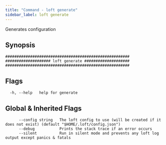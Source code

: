 ```yaml
---
title: "Command - loft generate"
sidebar_label: loft generate
---
```



Generates configuration

## Synopsis


```
#######################################################
#################### loft generate ####################
#######################################################
```


## Flags

```
  -h, --help   help for generate
```


## Global & Inherited Flags

```
      --config string   The loft config to use (will be created if it does not exist) (default "$HOME/.loft/config.json")
      --debug           Prints the stack trace if an error occurs
      --silent          Run in silent mode and prevents any loft log output except panics & fatals
```

